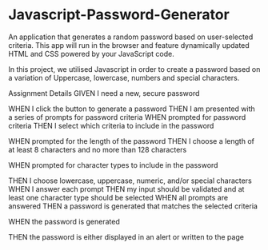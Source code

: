 # Javascript-Password-Generator
An application that generates a random password based on user-selected criteria. This app will run in the browser and feature dynamically updated HTML and CSS powered by your JavaScript code.

In this project, we utilised Javascript in order to create a password based on a variation of Uppercase, lowercase, numbers and special characters.

Assignment Details
GIVEN I need a new, secure password
<!-- Generate Btn -->
WHEN I click the button to generate a password
THEN I am presented with a series of prompts for password criteria
WHEN prompted for password criteria
THEN I select which criteria to include in the password
<!-- Prompt between 8 to 128 characters -->
WHEN prompted for the length of the password
THEN I choose a length of at least 8 characters and no more than 128 characters
<!-- Prompt Character types -->
WHEN prompted for character types to include in the password
<!-- Check box for each type -->
THEN I choose lowercase, uppercase, numeric, and/or special characters
WHEN I answer each prompt
THEN my input should be validated and at least one character type should be selected
WHEN all prompts are answered
THEN a password is generated that matches the selected criteria
<!-- Generate Password -->
WHEN the password is generated
<!-- Alert Create with Clipboard for copying -->
THEN the password is either displayed in an alert or written to the page

 <!-- label for="" Number of Charaters</label> -->
<!-- input type="number" min="8" max="128" value="8" id=charaterRangeNum> -->